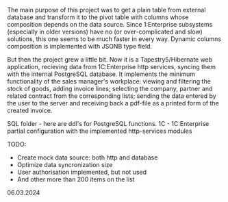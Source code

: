 The main purpose of this project was to get a plain table from external database and transform it to the pivot table with columns whose composition depends on the data source. Since 1:Enterprise subsystems (especially in older versions) have no (or over-complicated and slow) solutions, this one seems to be much faster in every way. Dynamic columns composition is implemented with JSONB type field.

But then the project grew a little bit. Now it is a Tapestry5/Hibernate web application, recieving data from 1C:Enterprise http services, syncing them with the internal PostgreSQL database. It implements the minimum functionality of the sales manager's workplace: viewing and filtering the stock of goods, adding invoice lines; selecting the company, partner and related contract from the corresponding lists; sending the data entered by the user to the server and receiving back a pdf-file as a printed form of the created invoice.


SQL folder - here are ddl's for PostgreSQL functions.
1C - 1C:Enterprise partial configuration with the implemented http-services modules 

TODO:
- Create mock data source: both http and database
- Optimize data syncronization size
- User authorisation implemented, but not used
- And other more than 200 items on the list

06.03.2024

